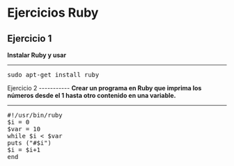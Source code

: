 Ejercicios Ruby
===============
Ejercicio 1
-----------
<strong>Instalar Ruby y usar</strong>
<hr>
<pre>
sudo apt-get install ruby
</pre>
Ejercicio 2
-----------
<strong>Crear un programa en Ruby que imprima los números desde el 1 hasta otro contenido en una variable.</strong>
<hr>
<pre>
#!/usr/bin/ruby
$i = 0
$var = 10
while $i < $var
puts ("#$i")
$i = $i+1
end
</pre>
